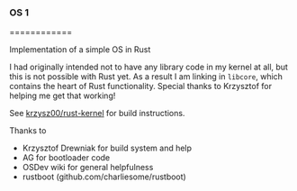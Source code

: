 ### OS 1 ###
============

Implementation of a simple OS in Rust

I had originally intended not to have any library code in my kernel at all, but this is not possible with Rust yet. As a result I am linking in `libcore`, which contains the heart of Rust functionality. Special thanks to Krzysztof for helping me get that working!

See [krzysz00/rust-kernel](https://github.com/krzysz00/rust-kernel) for build instructions.

Thanks to
- Krzysztof Drewniak for build system and help
- AG for bootloader code
- OSDev wiki for general helpfulness
- rustboot (github.com/charliesome/rustboot)
